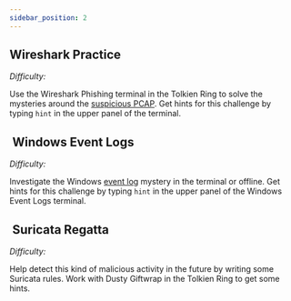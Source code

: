 ```yaml
---
sidebar_position: 2
---
```


## Wireshark Practice

_Difficulty:_ 

Use the Wireshark Phishing terminal in the Tolkien Ring to solve the mysteries around the [suspicious PCAP](https://storage.googleapis.com/hhc22_player_assets/suspicious.pcap). Get hints for this challenge by typing `hint` in the upper panel of the terminal.

##  Windows Event Logs

_Difficulty:_ 

Investigate the Windows [event log](https://storage.googleapis.com/hhc22_player_assets/powershell.evtx) mystery in the terminal or offline. Get hints for this challenge by typing `hint` in the upper panel of the Windows Event Logs terminal.

##  Suricata Regatta

_Difficulty:_ 

Help detect this kind of malicious activity in the future by writing some Suricata rules. Work with Dusty Giftwrap in the Tolkien Ring to get some hints.
